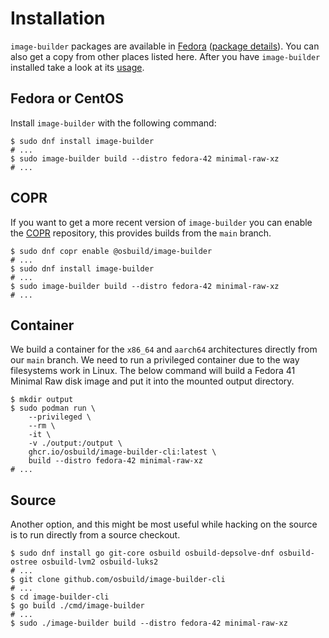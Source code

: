 # Installation

`image-builder` packages are available in [Fedora](https://fedoraproject.org) ([package details](https://packages.fedoraproject.org/pkgs/image-builder/image-builder/)). You can also get a copy from other places listed here. After you have `image-builder` installed take a look at its [usage](./01-usage.md).

## Fedora or CentOS

Install `image-builder` with the following command:

```console
$ sudo dnf install image-builder
# ...
$ sudo image-builder build --distro fedora-42 minimal-raw-xz
# ...
```

## COPR

If you want to get a more recent version of `image-builder` you can enable the [COPR](https://copr.fedorainfracloud.org/) repository, this provides builds from the `main` branch.

```console
$ sudo dnf copr enable @osbuild/image-builder
# ...
$ sudo dnf install image-builder
# ...
$ sudo image-builder build --distro fedora-42 minimal-raw-xz
# ...
```

## Container

We build a container for the `x86_64` and `aarch64` architectures directly from our `main` branch. We need to run a privileged container due to the way filesystems work in Linux. The below command will build a Fedora 41 Minimal Raw disk image and put it into the mounted output directory.

```console
$ mkdir output
$ sudo podman run \
    --privileged \
    --rm \
    -it \
    -v ./output:/output \
    ghcr.io/osbuild/image-builder-cli:latest \
    build --distro fedora-42 minimal-raw-xz
# ...
```

## Source

Another option, and this might be most useful while hacking on the source is to run directly from a source checkout.

```console
$ sudo dnf install go git-core osbuild osbuild-depsolve-dnf osbuild-ostree osbuild-lvm2 osbuild-luks2
# ...
$ git clone github.com/osbuild/image-builder-cli
# ...
$ cd image-builder-cli
$ go build ./cmd/image-builder
# ...
$ sudo ./image-builder build --distro fedora-42 minimal-raw-xz
```

